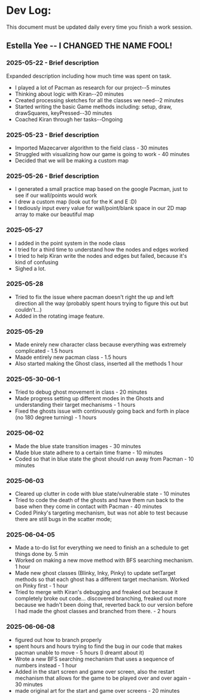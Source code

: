 # Dev Log:

This document must be updated daily every time you finish a work session.

## Estella Yee -- I CHANGED THE NAME FOOL!

### 2025-05-22 - Brief description
Expanded description including how much time was spent on task.

- I played a lot of Pacman as research for our project--5 minutes 
- Thinking about logic with Kiran--20 minutes 
- Created processing sketches for all the classes we need--2 minutes 
- Started writing the basic Game methods including: setup, draw, drawSquares, keyPressed--30 minutes 
- Coached Kiran through her tasks--Ongoing

### 2025-05-23 - Brief description
- Imported Mazecarver algorithm to the field class - 30 minutes 
- Struggled with visualizing how our game is going to work - 40 minutes
- Decided that we will be making a custom map 

### 2025-05-26 - Brief description
- I generated a small practice map based on the google Pacman, just to see if our wall/points would work 
- I drew a custom map (look out for the K and E :D)
- I tediously input every value for wall/point/blank space in our 2D map array to make our beautiful map

### 2025-05-27 
- I added in the point system in the node class 
- I tried for a third time to understand how the nodes and edges worked 
- I tried to help Kiran write the nodes and edges but failed, because it's kind of confusing 
- Sighed a lot. 

### 2025-05-28 
- Tried to fix the issue where pacman doesn't right the up and left direction all the way (probably spent hours trying to figure this out but couldn't...)
- Added in the rotating image feature. 

### 2025-05-29 
- Made enirely new character class because everything was extremely complicated - 1.5 hours 
- Maade entirely new pacman class - 1.5 hours 
- Also started making the Ghost class, inserted all the methods 1 hour 

### 2025-05-30-06-1
- Tried to debug ghost movement in class - 20 minutes 
- Made progress setting up different modes in the Ghosts and understanding their target mechanisms - 1 hours 
- Fixed the ghosts issue with continuously going back and forth in place (no 180 degree turning) - 1 hours 

### 2025-06-02 
- Made the blue state transition images - 30 minutes
- Made blue state adhere to a certain time frame - 10 minutes 
- Coded so that in blue state the ghost should run away from Pacman - 10 minutes

### 2025-06-03 
- Cleared up clutter in code with blue state/vulnerable state - 10 minutes
- Tried to code the death of the ghosts and have them run back to the base when they come in contact with Pacman - 40 minutes 
- Coded Pinky's targeting mechanism, but was not able to test because there are still bugs in the scatter mode; 

### 2025-06-04-05
- Made a to-do list for everything we need to finish an a schedule to get things done by. 5 min
- Worked on making a new move method with BFS searching mechanism. 1 hour 
- Made new ghost classes (Blinky, Inky, Pinky) to update setTarget methods so that each ghost has a different target mechanism. Worked on Pinky first - 1 hour 
- Tried to merge with Kiran's debugging and freaked out because it completely broke out code... discovered branching, freaked out more because we hadn't been doing that, reverted back to our version before I had made the ghost classes and branched from there. - 2 hours

### 2025-06-06-08
- figured out how to branch properly 
- spent hours and hours trying to find the bug in our code that makes pacman unable to move - 5 hours (I dreamt about it)
- Wrote a new BFS searching mechanism that uses a sequence of numbers instead - 1 hour 
- Added in the start screen and game over screen, also the restart mechanism that allows for the game to be played over and over again - 30 minutes
- made original art for the start and game over screens - 20 minutes 



